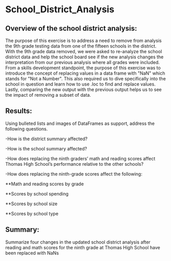 # School_District_Analysis

## Overview of the school district analysis: 
The purpose of this exercise is to address a need to remove from analysis the 9th grade testing data from one of the fifteen schools in the district.  With the 9th grade data removed, we were asked to re-analyze the school district data and help the school board see if the new analysis changes the interpretation from our previous analysis where all grades were included.  From a skills development standpoint, the purpose of this exercise was to introduce the concept of replacing values in a data frame with "NaN" which stands for "Not a Number".  This also required us to dive specifically into the school in question and learn how to use .loc to find and replace values.  Lastly, comparing the new output with the previous output helps us to see the impact of removing a subset of data.

## Results: 
Using bulleted lists and images of DataFrames as support, address the following questions.

-How is the district summary affected?

-How is the school summary affected?

-How does replacing the ninth graders’ math and reading scores affect Thomas High School’s performance relative to the other schools?

-How does replacing the ninth-grade scores affect the following:

   **Math and reading scores by grade
  
   **Scores by school spending
  
   **Scores by school size
  
   **Scores by school type

## Summary: 
Summarize four changes in the updated school district analysis after reading and math scores for the ninth grade at Thomas High School have been replaced with NaNs
